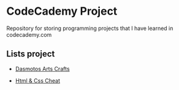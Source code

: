 # CodeCademy Project

Repository for storing programming projects that I have learned in codecademy.com

## Lists project

- [Dasmotos Arts Crafts](./dasmotos-arts-crafts)

- [Html & Css Cheat](./dasmotos-arts-crafts)
